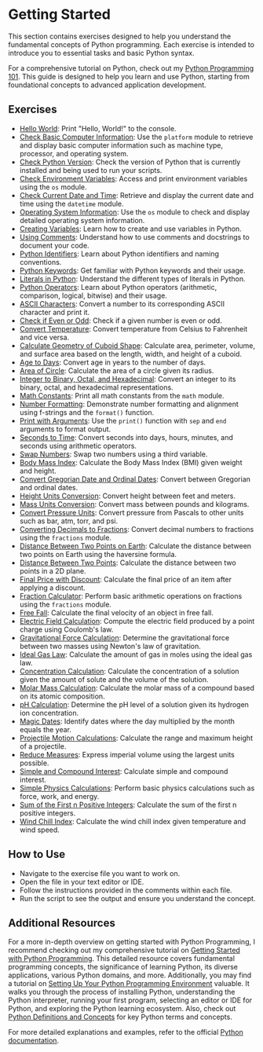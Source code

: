 # Getting Started

This section contains exercises designed to help you understand the fundamental concepts of Python programming. Each exercise is intended to introduce you to essential tasks and basic Python syntax.

For a comprehensive tutorial on Python, check out my [Python Programming 101](https://joj-macho.github.io/workspace/python). This guide is designed to help you learn and use Python, starting from foundational concepts to advanced application development.


## Exercises

- [Hello World](hello_world.py): Print "Hello, World!" to the console.
- [Check Basic Computer Information](check_basic_computer_info.py): Use the `platform` module to retrieve and display basic computer information such as machine type, processor, and operating system.
- [Check Python Version](check_python_version.py): Check the version of Python that is currently installed and being used to run your scripts.
- [Check Environment Variables](check_env_variables.py): Access and print environment variables using the `os` module.
- [Check Current Date and Time](check_date_time.py): Retrieve and display the current date and time using the `datetime` module.
- [Operating System Information](check_os_info.py): Use the `os` module to check and display detailed operating system information.
- [Creating Variables](creating_variables.py): Learn how to create and use variables in Python.
- [Using Comments](using_comments.py): Understand how to use comments and docstrings to document your code.
- [Python Identifiers](python_identifiers.py): Learn about Python identifiers and naming conventions.
- [Python Keywords](python_keywords.py): Get familiar with Python keywords and their usage.
- [Literals in Python](python_literals.py): Understand the different types of literals in Python.
- [Python Operators](python_operators.py): Learn about Python operators (arithmetic, comparison, logical, bitwise) and their usage.
- [ASCII Characters](ascii_char_of_number.py): Convert a number to its corresponding ASCII character and print it.
- [Check if Even or Odd](check_even_odd.py): Check if a given number is even or odd.
- [Convert Temperature](convert_temperature.py): Convert temperature from Celsius to Fahrenheit and vice versa.
- [Calculate Geometry of Cuboid Shape](calculate_geometry.py): Calculate area, perimeter, volume, and surface area based on the length, width, and height of a cuboid.
- [Age to Days](age_to_days.py): Convert age in years to the number of days.
- [Area of Circle](area_of_circle.py): Calculate the area of a circle given its radius.
- [Integer to Binary, Octal, and Hexadecimal](integer_to_bin_oct_hex.py): Convert an integer to its binary, octal, and hexadecimal representations.
- [Math Constants](math_constants.py): Print all math constants from the `math` module.
- [Number Formatting](number_formatting.py): Demonstrate number formatting and alignment using f-strings and the `format()` function.
- [Print with Arguments](print_with_arguments.py): Use the `print()` function with `sep` and `end` arguments to format output.
- [Seconds to Time](seconds_to_time.py): Convert seconds into days, hours, minutes, and seconds using arithmetic operators.
- [Swap Numbers](swap_numbers.py): Swap two numbers using a third variable.
- [Body Mass Index](body_mass_index.py): Calculate the Body Mass Index (BMI) given weight and height.
- [Convert Gregorian Date and Ordinal Dates](convert_gregorian_ordinal_dates.py): Convert between Gregorian and ordinal dates.
- [Height Units Conversion](convert_height.py): Convert height between feet and meters.
- [Mass Units Conversion](convert_mass.py): Convert mass between pounds and kilograms.
- [Convert Pressure Units](convert_pressure.py): Convert pressure from Pascals to other units such as bar, atm, torr, and psi.
- [Converting Decimals to Fractions](decimal_to_fraction.py): Convert decimal numbers to fractions using the `fractions` module.
- [Distance Between Two Points on Earth](distance_between_2_points_on_earth.py): Calculate the distance between two points on Earth using the haversine formula.
- [Distance Between Two Points](distance_between_points.py): Calculate the distance between two points in a 2D plane.
- [Final Price with Discount](final_price_with_discount.py): Calculate the final price of an item after applying a discount.
- [Fraction Calculator](fraction_calculator.py): Perform basic arithmetic operations on fractions using the `fractions` module.
- [Free Fall](free_fall_velocity.py): Calculate the final velocity of an object in free fall.
- [Electric Field Calculation](electric_field_calculation.py): Compute the electric field produced by a point charge using Coulomb's law.
- [Gravitational Force Calculation](gravitational_force_calculation.py): Determine the gravitational force between two masses using Newton's law of gravitation.
- [Ideal Gas Law](ideal_gas_law.py): Calculate the amount of gas in moles using the ideal gas law.
- [Concentration Calculation](concentration_calculation.py): Calculate the concentration of a solution given the amount of solute and the volume of the solution.
- [Molar Mass Calculation](molar_mass.py): Calculate the molar mass of a compound based on its atomic composition.
- [pH Calculation](ph_calculation.py): Determine the pH level of a solution given its hydrogen ion concentration.
- [Magic Dates](magic_dates.py): Identify dates where the day multiplied by the month equals the year.
- [Projectile Motion Calculations](projectile_motion.py): Calculate the range and maximum height of a projectile.
- [Reduce Measures](reduce_measures.py): Express imperial volume using the largest units possible.
- [Simple and Compound Interest](simple_and_compound_interest.py): Calculate simple and compound interest.
- [Simple Physics Calculations](simple_physics_calculations.py): Perform basic physics calculations such as force, work, and energy.
- [Sum of the First n Positive Integers](sum_of_n_integers.py): Calculate the sum of the first n positive integers.
- [Wind Chill Index](wind_chill_index.py): Calculate the wind chill index given temperature and wind speed.


## How to Use

- Navigate to the exercise file you want to work on.
- Open the file in your text editor or IDE.
- Follow the instructions provided in the comments within each file.
- Run the script to see the output and ensure you understand the concept.


## Additional Resources

For a more in-depth overview on getting started with Python Programming, I recommend checking out my comprehensive tutorial on [Getting Started with Python Programming](https://joj-macho.github.io/workspace/python/getting-started). This detailed resource covers fundamental programming concepts, the significance of learning Python, its diverse applications, various Python domains, and more. Additionally, you may find a tutorial on [Setting Up Your Python Programming Environment](https://joj-macho.github.io/workspace/python/setting-up) valuable. It walks you through the process of installing Python, understanding the Python interpreter, running your first program, selecting an editor or IDE for Python, and exploring the Python learning ecosystem. Also, check out [Python Definitions and Concepts](https://joj-macho.github.io/workspace/python/definitions-and-concepts) for key Python terms and concepts.

For more detailed explanations and examples, refer to the official [Python documentation](https://docs.python.org/3/).